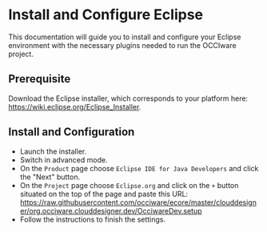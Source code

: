 Install and Configure Eclipse
=============================
This documentation will guide you to install and configure your Eclipse environment with the necessary plugins needed to run the OCCIware project.

Prerequisite
------------
Download the Eclipse installer, which corresponds to your platform here: https://wiki.eclipse.org/Eclipse_Installer.

Install and Configuration
-------------------------
* Launch the installer.
* Switch in advanced mode.
* On the `Product` page choose `Eclipse IDE for Java Developers` and click the "Next" button.
* On the `Project` page choose `Eclipse.org` and click on the `+` button situated on the top of the page and paste this URL: https://raw.githubusercontent.com/occiware/ecore/master/clouddesigner/org.occiware.clouddesigner.dev/OcciwareDev.setup
* Follow the instructions to finish the settings.
